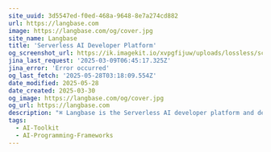 ```yaml
---
site_uuid: 3d5547ed-f0ed-468a-9648-8e7a274cd882
url: https://langbase.com
image: https://langbase.com/og/cover.jpg
site_name: Langbase
title: 'Serverless AI Developer Platform'
og_screenshot_url: https://ik.imagekit.io/xvpgfijuw/uploads/lossless/screenshots/20250528_Langbase_og_screenshot.jpeg
jina_last_request: '2025-03-09T06:45:17.325Z'
jina_error: 'Error occurred'
og_last_fetch: '2025-05-28T03:18:09.554Z'
date_modified: 2025-05-28
date_created: 2025-03-30
og_image: https://langbase.com/og/cover.jpg
og_url: https://langbase.com
description: "⌘ Langbase is the Serverless AI developer platform and developer experience to build, collaborate, and deploy any AI agents, apps, and AI features. The most powerful serverless platform for building AI products. Our mission is to make AI accessible to everyone, any developer not just AI/ML experts. We are the only Serverless Composable AI infrastructure. That's all we do."
tags:
  - AI-Toolkit
  - AI-Programming-Frameworks
---
```


